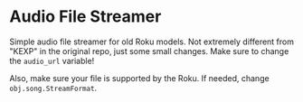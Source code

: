 # Audio File Streamer

Simple audio file streamer for old Roku models. Not extremely different from "KEXP" in the original repo, just some small changes. Make sure to change the `audio_url` variable!

Also, make sure your file is supported by the Roku. If needed, change `obj.song.StreamFormat`.
